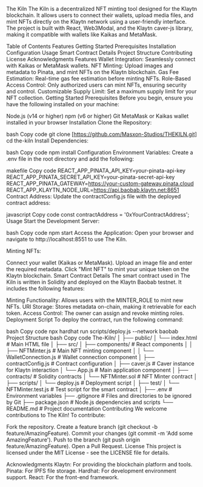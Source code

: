 The Kiln
The Kiln is a decentralized NFT minting tool designed for the Klaytn blockchain. It allows users to connect their wallets, upload media files, and mint NFTs directly on the Klaytn network using a user-friendly interface. The project is built with React, Web3Modal, and the Klaytn caver-js library, making it compatible with wallets like Kaikas and MetaMask.

Table of Contents
Features
Getting Started
Prerequisites
Installation
Configuration
Usage
Smart Contract Details
Project Structure
Contributing
License
Acknowledgments
Features
Wallet Integration: Seamlessly connect with Kaikas or MetaMask wallets.
NFT Minting: Upload images and metadata to Pinata, and mint NFTs on the Klaytn blockchain.
Gas Fee Estimation: Real-time gas fee estimation before minting NFTs.
Role-Based Access Control: Only authorized users can mint NFTs, ensuring security and control.
Customizable Supply Limit: Set a maximum supply limit for your NFT collection.
Getting Started
Prerequisites
Before you begin, ensure you have the following installed on your machine:

Node.js (v14 or higher)
npm (v6 or higher)
Git
MetaMask or Kaikas wallet installed in your browser
Installation
Clone the Repository:

bash
Copy code
git clone [https://github.com/Masxon-Studios/THEKILN.git]
cd the-kiln
Install Dependencies:

bash
Copy code
npm install
Configuration
Environment Variables:
Create a .env file in the root directory and add the following:

makefile
Copy code
REACT_APP_PINATA_API_KEY=your-pinata-api-key
REACT_APP_PINATA_SECRET_API_KEY=your-pinata-secret-api-key
REACT_APP_PINATA_GATEWAY=https://your-custom-gateway.pinata.cloud
REACT_APP_KLAYTN_NODE_URL=https://api.baobab.klaytn.net:8651
Contract Address:
Update the contractConfig.js file with the deployed contract address:

javascript
Copy code
const contractAddress = '0xYourContractAddress';
Usage
Start the Development Server:

bash
Copy code
npm start
Access the Application:
Open your browser and navigate to http://localhost:8551 to use The Kiln.

Minting NFTs:

Connect your wallet (Kaikas or MetaMask).
Upload an image file and enter the required metadata.
Click "Mint NFT" to mint your unique token on the Klaytn blockchain.
Smart Contract Details
The smart contract used in The Kiln is written in Solidity and deployed on the Klaytn Baobab testnet. It includes the following features:

Minting Functionality: Allows users with the MINTER_ROLE to mint new NFTs.
URI Storage: Stores metadata on-chain, making it retrievable for each token.
Access Control: The owner can assign and revoke minting roles.
Deployment Script
To deploy the contract, run the following command:

bash
Copy code
npx hardhat run scripts/deploy.js --network baobab
Project Structure
bash
Copy code
The-Kiln/
│
├── public/
│   └── index.html           # Main HTML file
│
├── src/
│   ├── components/          # React components
│   │   ├── NFTMinter.js     # Main NFT minting component
│   │   └── WalletConnection.js # Wallet connection component
│   ├── contractConfig.js    # Contract configuration
│   ├── caver.js             # Caver instance for Klaytn interaction
│   └── App.js               # Main application component
│
├── contracts/               # Solidity contracts
│   └── NFTMinter.sol        # NFT Minter contract
│
├── scripts/
│   └── deploy.js            # Deployment script
│
├── test/
│   └── NFTMinter.test.js    # Test script for the smart contract
│
├── .env                     # Environment variables
├── .gitignore               # Files and directories to be ignored by Git
├── package.json             # Node.js dependencies and scripts
└── README.md                # Project documentation
Contributing
We welcome contributions to The Kiln! To contribute:

Fork the repository.
Create a feature branch (git checkout -b feature/AmazingFeature).
Commit your changes (git commit -m 'Add some AmazingFeature').
Push to the branch (git push origin feature/AmazingFeature).
Open a Pull Request.
License
This project is licensed under the MIT License - see the LICENSE file for details.

Acknowledgments
Klaytn: For providing the blockchain platform and tools.
Pinata: For IPFS file storage.
Hardhat: For development environment support.
React: For the front-end framework.
